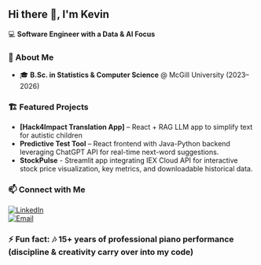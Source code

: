 ## Hi there 👋, I'm Kevin

💻 **Software Engineer with a Data & AI Focus**

### 🚀 About Me
- 🎓 **B.Sc. in Statistics & Computer Science** @ McGill University (2023–2026)  

### 🏗 Featured Projects
- **[Hack4Impact Translation App]** – React + RAG LLM app to simplify text for autistic children
- **Predictive Test Tool** – React frontend with Java-Python backend leveraging ChatGPT API for real-time next-word suggestions.
- **StockPulse** - Streamlit app integrating IEX Cloud API for interactive stock price visualization, key metrics, and downloadable historical data.

### 📫 Connect with Me
[![LinkedIn](https://img.shields.io/badge/LinkedIn-Connect-blue)](https://www.linkedin.com/in/kevin-zhang-a668a0274/)  
[![Email](https://img.shields.io/badge/Email-kevin.zhang5%40mail.mcgill.ca-red)](mailto:kevin.zhang5@mail.mcgill.ca)

### ⚡ Fun fact: 🎶 15+ years of professional piano performance (discipline & creativity carry over into my code)

<!--
**KevZCodehub/KevZCodehub** is a ✨ _special_ ✨ repository because its `README.md` (this file) appears on your GitHub profile.

Here are some ideas to get you started:

- 🔭 I’m currently working on ...
- 🌱 I’m currently learning ...
- 👯 I’m looking to collaborate on ...
- 🤔 I’m looking for help with ...
- 💬 Ask me about ...
- 📫 How to reach me: ...
- 😄 Pronouns: ...
- ⚡ Fun fact: ...
-->
